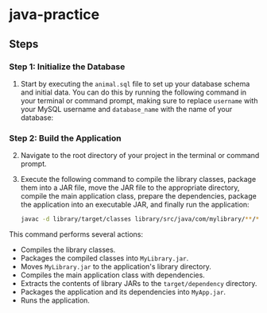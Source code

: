 # java-practice

## Steps

### Step 1: Initialize the Database

1. Start by executing the `animal.sql` file to set up your database schema and initial data. You can do this by running the following command in your terminal or command prompt, making sure to replace `username` with your MySQL username and `database_name` with the name of your database:

### Step 2: Build the Application

2. Navigate to the root directory of your project in the terminal or command prompt.

3. Execute the following command to compile the library classes, package them into a JAR file, move the JAR file to the appropriate directory, compile the main application class, prepare the dependencies, package the application into an executable JAR, and finally run the application:

   ```bash
   javac -d library/target/classes library/src/java/com/mylibrary/**/*.java && jar cvf library/target/MyLibrary.jar -C library/target/classes . && mv library/target/MyLibrary.jar main/src/java/com/myapp/lib/ && javac -cp main/src/java/com/myapp/lib/MyLibrary.jar:lib/my-sql-connector-j-9.0.0.jar -d target/classes -sourcepath main/src/java main/src/java/com/myapp/MainClass.java && mkdir -p target/dependency && cd target/dependency && for jarfile in ../../main/src/java/com/myapp/lib/*.jar; do jar xf $jarfile; done && cd ../../ && jar cvfe target/MyApp.jar com.myapp.MainClass -C target/classes . -C target/dependency . && java -jar target/MyApp.jar
   ```

This command performs several actions:

- Compiles the library classes.
- Packages the compiled classes into `MyLibrary.jar`.
- Moves `MyLibrary.jar` to the application's library directory.
- Compiles the main application class with dependencies.
- Extracts the contents of library JARs to the `target/dependency` directory.
- Packages the application and its dependencies into `MyApp.jar`.
- Runs the application.
